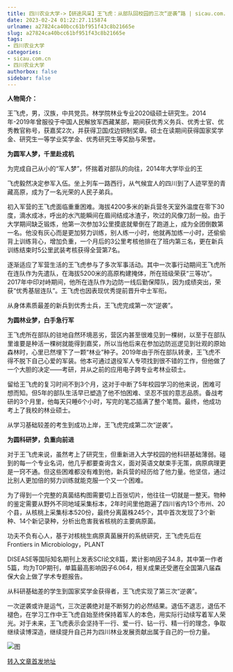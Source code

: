 ```yaml
---
title: 四川农业大学->【研途风采】王飞虎：从部队回校园的三次“逆袭”路 | sicau.com.cn
date: 2023-02-24 01:22:27.115874
urlname: a27824ca40bcc61bf951f43c8b21665e
slug: a27824ca40bcc61bf951f43c8b21665e
tags: 
- 四川农业大学
categories:
- sicau.com.cn
- 四川农业大学
authorbox: false
sidebar: false
---
```

**人物简介：**

王飞虎，男，汉族，中共党员。林学院林业专业2020级硕士研究生。2014年-2019年曾服役于中国人民解放军西藏某部，期间获优秀义务兵、优秀士官、优秀教官称号，获嘉奖2次，并获得卫国戍边铜制奖章。硕士在读期间获得国家奖学金、研究生一等学业奖学金、优秀研究生等奖励与荣誉。

**为圆军人梦，千里赴戎机**

为完成自己从小的“军人梦”，怀揣着对部队的向往，2014年大学毕业的王
<!--more-->
飞虎毅然决定参军入伍。坐上列车一路西行，从气候宜人的四川到了人迹罕至的青藏高原，成为了一名光荣的人民子弟兵。

初入军营的王飞虎面临重重困难。海拔4200多米的新兵营冬天室外温度在零下30度，滴水成冰，呼出的水汽能瞬间在眉间结成冰渣子，吹过的风像刀刮一般。由于大学期间缺乏锻炼，他第一次参加3公里摸底就晕倒在了跑道上，成为全团倒数第一名。他没有灰心而是更加努力训练，别人练一小时，他就再加练一小时，还偷偷背上训练背心，增加负重，一个月后的3公里考核他排在了班内第三名，更在新兵训练结束时5公里武装考核获得全营第7名。

逐渐适应了军营生活的王飞虎参与了多次军事活动。其中一次事行动期间王飞虎所在连队作为先遣队，在海拔5200米的高原构建掩体，所在班级荣获“三等功”。2017年中印对峙期间，他所在连队作为边防一线后勤保障队，因为成绩突出，荣获“优秀基层连队”。王飞虎也因表现优秀提前晋升中士军衔。

从身体素质最差的新兵到优秀士兵，王飞虎完成第一次“逆袭”。

**为圆林业梦，白手急行军**

王飞虎所在部队的驻地自然环境恶劣，营区内甚至很难见到一棵树，以至于在部队里谁要是种活一棵树就能得到嘉奖，所以当他后来在参加边防巡逻见到壮观的原始森林时，心里已然埋下了一颗“林业”种子。2019年由于所在部队转隶，王飞虎不得不脱下自己心爱的军装。他本可通过退役军人专项找到很不错的工作，但他做了一个大胆的决定——考研，并从之前的应用电子跨专业考林业硕士。

留给王飞虎的复习时间不到3个月，这对于中断了5年校园学习的他来说，困难可想而知。但5年的部队生活早已塑造了他不怕困难、坚忍不拔的意志品质。备战考研的3个月里，他每天只睡6个小时，写完的笔芯插满了整个笔筒。最终，他成功考上了我校的林业硕士。

从学习基础较差的考生到成功上岸，王飞虎完成第二次“逆袭”。

**为圆科研梦，负重向前进**

对于王飞虎来说，虽然考上了研究生，但重新进入大学校园的他科研基础薄弱。碰到的每一个专业名词，他几乎都要查询含义，面对英语文献束手无策，病原病理更是一窍不通。但这些困难都没有难到他，新兵营的经历给了他力量。他坚信，通过比别人更加倍的努力训练就能克服一个又一个困难。

为了得到一个完整的真菌结构图需要切上百张切片，他往往一切就是一整天。物种的鉴定需要从野外不同地域采集标本，2年时间里他跑遍了四川省内13个市州、20个县，从核桃上采集标本520份，最终分离菌株245个，其中首次发现了3个新种、14个新记录种，分析出危害我省核桃的主要病原菌。

功夫不负有心人，基于对核桃生病原真菌展开的系统研究，王飞虎先后在Frontiers in Microbiology，PLANT

DISEASE等国际知名期刊上发表SCI论文8篇，累计影响因子34.8，其中第一作者5篇，均为T0P期刊，单篇最高影响因子6.064，相关成果还受邀在全国第八届森保大会上做了学术专题报告。

从科研基础差的学生到国家奖学金获得者，王飞虎实现了第三次“逆袭”。

一次逆袭或许是运气，三次逆袭绝对是不断努力的必然结果。退伍不退志，退伍不褪色，在学习工作中王飞虎自始至终保持着军人的本色，用实际行动续写着军人荣光。对于未来，王飞虎表示会坚持干一行、爱一行、钻一行、精一行的理念，争取继续读博深造，继续提升自己并为四川林业发展贡献出属于自己的一份力量。

![图](https://news.sicau.edu.cn/__local/C/8E/8E/1C028CF0FD880808EA7A59C7CE3_94CF9338_AEFD5.jpg)

[转入文章首发地址](https://news.sicau.edu.cn/info/1078/71058.htm)